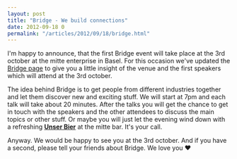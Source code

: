 ```yaml
---
layout: post
title: "Bridge - We build connections"
date: 2012-09-18 0
permalink: "/articles/2012/09/18/bridge.html"
---
```


I'm happy to announce, that the first Bridge event will take place at the 3rd october at the mitte enterprise in Basel.
For this occasion we've updated the [Bridge page](http://bridgetalks.ch) to give you a little insight of the venue
and the first speakers which will attend at the 3rd october. 

The idea behind Bridge is to get people from different industries together and let them discover new and exciting stuff.
We will start at 7pm and each talk will take about 20 minutes. After the talks you will get the chance to get in touch
with the speakers and the other attendees to discuss the main topics or other stuff. Or maybe you will just let the evening wind
down with a refreshing [**Unser Bier**](http://www.unser-bier.ch/) at the mitte bar. It's your call.

Anyway. We would be happy to see you at the 3rd october. And if you have a second, please tell your friends about Bridge. We
love you &hearts;
